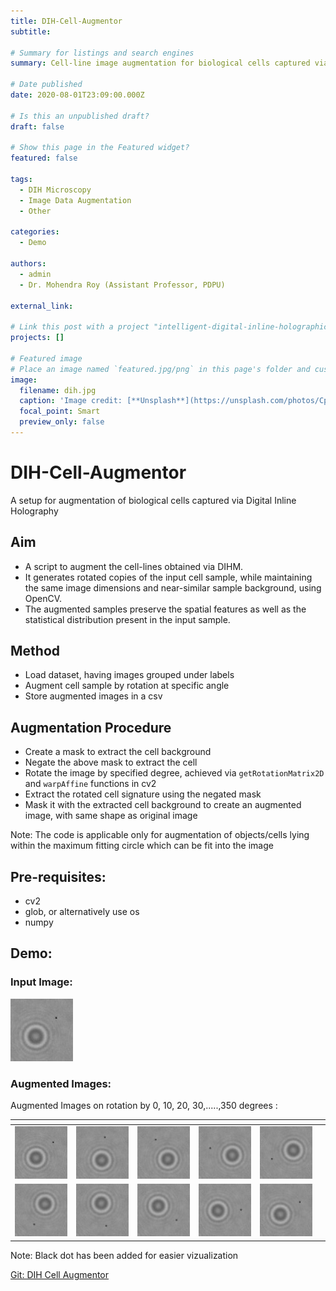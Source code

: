 ```yaml
---
title: DIH-Cell-Augmentor
subtitle: 

# Summary for listings and search engines
summary: Cell-line image augmentation for biological cells captured via Digital Inline Holographic Microscopy.

# Date published
date: 2020-08-01T23:09:00.000Z

# Is this an unpublished draft?
draft: false

# Show this page in the Featured widget?
featured: false

tags:
  - DIH Microscopy
  - Image Data Augmentation
  - Other

categories:
  - Demo

authors:
  - admin
  - Dr. Mohendra Roy (Assistant Professor, PDPU)

external_link: 

# Link this post with a project "intelligent-digital-inline-holographic-micrograph-dihm-cell-enhancement-and-characterization"
projects: [] 

# Featured image
# Place an image named `featured.jpg/png` in this page's folder and customize its options here.
image:
  filename: dih.jpg
  caption: 'Image credit: [**Unsplash**](https://unsplash.com/photos/CpkOjOcXdUY)'
  focal_point: Smart
  preview_only: false
---
```


# DIH-Cell-Augmentor
A setup for augmentation of biological cells captured via Digital Inline Holography

## Aim
  * A script to augment the cell-lines obtained via DIHM.
  * It generates rotated copies of the input cell sample, while maintaining the same image dimensions and near-similar sample background, using OpenCV.
  * The augmented samples preserve the spatial features as well as the statistical distribution present in the input sample.

## Method
* Load dataset, having images grouped under labels
* Augment cell sample by rotation at specific angle
* Store augmented images in a csv

## Augmentation Procedure
* Create a mask to extract the cell background
* Negate the above mask to extract the cell 
* Rotate the image by specified degree, achieved via `getRotationMatrix2D` and `warpAffine` functions in cv2
* Extract the rotated cell signature using the negated mask
* Mask it with the extracted cell background to create an augmented image, with same shape as original image

Note: The code is applicable only for augmentation of objects/cells lying within the maximum fitting circle which can be fit into the image

## Pre-requisites:
* cv2
* glob, or alternatively use os
* numpy

## Demo:

### Input Image: 
<img src="images/original.jpg" width=100 >

### Augmented Images:
Augmented Images on rotation by 0, 10, 20, 30,.....,350 degrees :

| <!-- -->  | <!-- -->  | <!-- --> | <!-- --> | <!-- --> | <!-- --> |
|------------|-------------|----------|----------|----------|----------|
| <img src="images/aug_img_0.jpg" width=100 >  | <img src="images/aug_img_40.jpg" width=100 > | <img src="images/aug_img_80.jpg" width=100 > | <img src="images/aug_img_120.jpg" width=100 > | <img src="images/aug_img_160.jpg" width=100 > | 
| <img src="images/aug_img_200.jpg" width=100 > | <img src="images/aug_img_240.jpg" width=100 > | <img src="images/aug_img_280.jpg" width=100 > | <img src="images/aug_img_320.jpg" width=100 > | <img src="images/aug_img_350.jpg" width=100 > |

Note: Black dot has been added for easier vizualization

[Git: DIH Cell Augmentor](https://github.com/raj-98/DIH-Cell-Augmentor)
